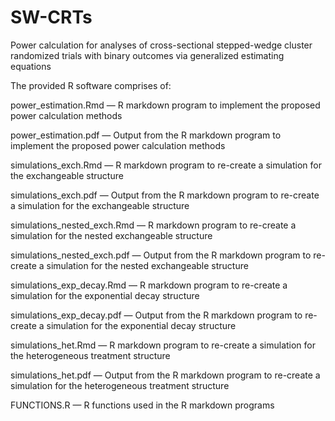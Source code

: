 # SW-CRTs
Power calculation for analyses of cross-sectional stepped-wedge cluster randomized trials with binary outcomes via generalized estimating equations 

The provided R software comprises of:

power_estimation.Rmd  — R markdown program to implement the proposed power calculation methods

power_estimation.pdf — Output from the R markdown program to implement the proposed power calculation methods

simulations_exch.Rmd — R markdown program to re-create a simulation for the exchangeable structure

simulations_exch.pdf — Output from the R markdown program to re-create a simulation for the exchangeable structure

simulations_nested_exch.Rmd — R markdown program to re-create a simulation for the nested exchangeable structure

simulations_nested_exch.pdf — Output from the R markdown program to re-create a simulation for the nested exchangeable structure

simulations_exp_decay.Rmd — R markdown program to re-create a simulation for the exponential decay structure

simulations_exp_decay.pdf — Output from the R markdown program to re-create a simulation for the exponential decay structure

simulations_het.Rmd — R markdown program to re-create a simulation for the heterogeneous treatment structure

simulations_het.pdf — Output from the R markdown program to re-create a simulation for the heterogeneous treatment structure

FUNCTIONS.R — R functions used in the R markdown programs
